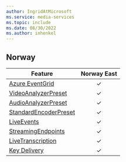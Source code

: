 ```yaml
---
author: IngridAtMicrosoft
ms.service: media-services
ms.topic: include
ms.date: 08/30/2022
ms.author: inhenkel
---
```


<!--Feature availability in region-->
## Norway

| Feature | Norway East |
| --- | :---: |
| [Azure EventGrid](../monitoring/reacting-to-media-services-events.md) |&#10003;|
| [VideoAnalyzerPreset](../analyze-video-audio-files-concept.md)        |&#10003;|
| [AudioAnalyzerPreset](../analyze-video-audio-files-concept.md)        |&#10003;|
| [StandardEncoderPreset](../encode-concept.md)                         |&#10003;|
| [LiveEvents](../stream-live-streaming-concept.md)                     |&#10003;|
| [StreamingEndpoints](../stream-streaming-endpoint-concept.md)         |&#10003;|
| [LiveTranscription](../live-event-live-transcription-how-to.md)       |&#10003;|
| [Key Delivery](../drm-content-protection-concept.md)                  |&#10003;|
